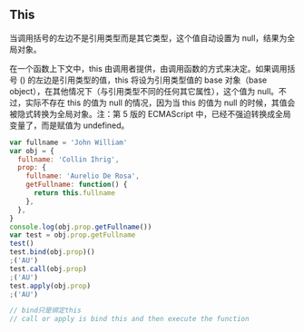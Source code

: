 ## This

当调用括号的左边不是引用类型而是其它类型，这个值自动设置为 null，结果为全局对象。

在一个函数上下文中，this 由调用者提供，由调用函数的方式来决定。如果调用括号 () 的左边是引用类型的值，this 将设为引用类型值的 base 对象（base object），在其他情况下（与引用类型不同的任何其它属性），这个值为 null。不过，实际不存在 this 的值为 null 的情况，因为当 this 的值为 null 的时候，其值会被隐式转换为全局对象。注：第 5 版的 ECMAScript 中，已经不强迫转换成全局变量了，而是赋值为 undefined。

```js
var fullname = 'John William'
var obj = {
  fullname: 'Collin Ihrig',
  prop: {
    fullname: 'Aurelio De Rosa',
    getFullname: function() {
      return this.fullname
    },
  },
}
console.log(obj.prop.getFullname())
var test = obj.prop.getFullname
test()
test.bind(obj.prop)()
;('AU')
test.call(obj.prop)
;('AU')
test.apply(obj.prop)
;('AU')

// bind只是绑定this
// call or apply is bind this and then execute the function
```
